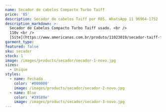```yaml
---
name: Secador de cabelos Compacto Turbo Taiff
price: '85'
description: Secador de cabelos Taiff por R85. WhatsApp 11 96964-1752
description_markdown: >-
  Secador de Cabelos Compacto Turbo Taiff usado. <br />
  110v <br />
  [Site](https://www.americanas.com.br/produto/11023019/secador-taiff-fox-ion-2000w-preto-127v?WT.srch=1&cor=Preto&epar=bp_pl_00_go_pla_rlsa_novos_gmv&gclid=CjwKCAiA3o7RBRBfEiwAZMtSCRx2vap8wx48z0FF6qYokVo073XnCO8R4rxEYoBlKMy2xyXANE5yxxoCn_UQAvD_BwE&opn=YSMESP&sellerId=23201444000190&tamanho=%28compr.%20x%20larg.%20x%20alt.%29%3A%20256%20x%20101%20x%20251%20mm&voltagem=127V)
garment_type:
featured: false
sku: secador
stock: 1
image: /images/products/secador/secador-1-novo.jpg
sizes:
  - Unique
styles:
  - name: Fechada
    color: '#000000'
    image: /images/products/secador/secador-2-novo.jpg
  - name: Blue
    color: '#39589e'
    image: /images/products/secador/secador-3-novo.jpg
---
```

